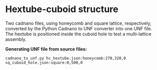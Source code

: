 # Hextube-cuboid structure

Two cadnano files, using honeycomb and square lattice, respectively, converted by the Python Cadnano to UNF converter into one UNF file.  
The hextube is positioned inside the cuboid hole to test a multi-lattice assembly.  

**Generating UNF file from source files:**
```
cadnano_to_unf.py hc_hextube.json:honeycomb:270,320,0 sq_cuboid_hole.json:square:0,500,0
```

